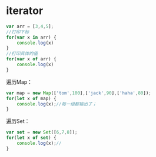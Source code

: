 # iterator

```JavaScript
var arr = [3,4,5];
//打印下标
for(var x in arr) {
    console.log(x)
}
//打印具体的值
for(var x of arr) {
    console.log(x)
}
```

遍历Map：

```javascript
var map = new Map(['tom',100],['jack',90],['haha',80]);
for(let x of map) {
    console.log(x);//每一组都输出了；
}
```

遍历Set：

```javascript
var set = new Set([6,7,8]);
for(let x of set) {
    console.log(x);//
}
```

